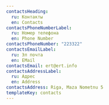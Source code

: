 ```yaml
---
contactsHeading:
  ru: Контакты
  en: Contacts
contactsPhoneNumberLabel:
  ru: Номер телефона
  en: Phone Number
contactsPhoneNumber: "223322"
contactsEmailLabel:
  ru: Эл почта
  en: EMail
contactsEmail: ert@ert.info
contactsAddressLabel:
  ru: Адрес
  en: Address
contactsAddress: Riga, Maza Nometnu 5
templateKey: contacts
---
```

